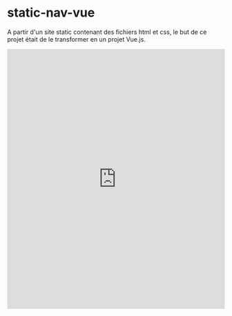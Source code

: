 # static-nav-vue

A partir d'un site static contenant des fichiers html et css, le but de ce projet était de le transformer en un projet Vue.js.


<iframe scrolling='no' frameborder='0' style='width: 100%; height: 600; border:0;' src='https://app.screencast.com/5fNrYv5cAcq4A/e' allowfullscreen></iframe>